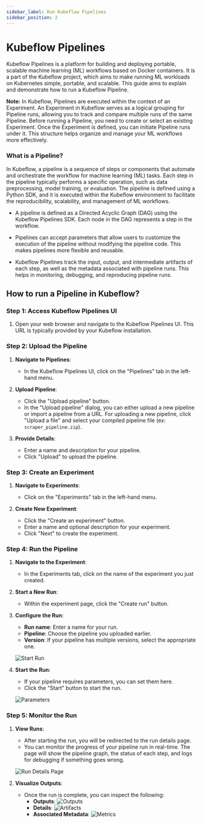 ```yaml
---
sidebar_label: Run Kubeflow Pipelines
sidebar_position: 2
---
```


# Kubeflow Pipelines

Kubeflow Pipelines is a platform for building and deploying portable, scalable machine learning (ML) workflows based on Docker containers. It is a part of the Kubeflow project, which aims to make running ML workloads on Kubernetes simple, portable, and scalable. This guide aims to explain and demonstrate how to run a Kubeflow Pipeline.

**Note:** In Kubeflow, Pipelines are executed within the context of an Experiment. An Experiment in Kubeflow serves as a logical grouping for Pipeline runs, allowing you to track and compare multiple runs of the same Pipeline. Before running a Pipeline, you need to create or select an existing Experiment. Once the Experiment is defined, you can initiate Pipeline runs under it. This structure helps organize and manage your ML workflows more effectively.

### What is a Pipeline?

In Kubeflow, a pipeline is a sequence of steps or components that automate and orchestrate the workflow for machine learning (ML) tasks. Each step in the pipeline typically performs a specific operation, such as data preprocessing, model training, or evaluation. The pipeline is defined using a Python SDK, and it is executed within the Kubeflow environment to facilitate the reproducibility, scalability, and management of ML workflows.

- A pipeline is defined as a Directed Acyclic Graph (DAG) using the Kubeflow Pipelines SDK. Each node in the DAG represents a step in the workflow.

- Pipelines can accept parameters that allow users to customize the execution of the pipeline without modifying the pipeline code. This makes pipelines more flexible and reusable.

- Kubeflow Pipelines track the input, output, and intermediate artifacts of each step, as well as the metadata associated with pipeline runs. This helps in monitoring, debugging, and reproducing pipeline runs.

## How to run a Pipeline in Kubeflow?

### Step 1: Access Kubeflow Pipelines UI
1. Open your web browser and navigate to the Kubeflow Pipelines UI. This URL is typically provided by your Kubeflow installation.

### Step 2: Upload the Pipeline
1. **Navigate to Pipelines**:
   - In the Kubeflow Pipelines UI, click on the "Pipelines" tab in the left-hand menu.

2. **Upload Pipeline**:
   - Click the "Upload pipeline" button.
   - In the "Upload pipeline" dialog, you can either upload a new pipeline or import a pipeline from a URL. For uploading a new pipeline, click "Upload a file" and select your compiled pipeline file (ex: `scraper_pipeline.zip`).

3. **Provide Details**:
   - Enter a name and description for your pipeline.
   - Click "Upload" to upload the pipeline.

### Step 3: Create an Experiment
1. **Navigate to Experiments**:
   - Click on the "Experiments" tab in the left-hand menu.

2. **Create New Experiment**:
   - Click the "Create an experiment" button.
   - Enter a name and optional description for your experiment.
   - Click "Next" to create the experiment.

### Step 4: Run the Pipeline
1. **Navigate to the Experiment**:
   - In the Experiments tab, click on the name of the experiment you just created.

2. **Start a New Run**:
   - Within the experiment page, click the "Create run" button.

3. **Configure the Run**:
   - **Run name**: Enter a name for your run.
   - **Pipeline**: Choose the pipeline you uploaded earlier.
   - **Version**: If your pipeline has multiple versions, select the appropriate one.

   ![Start Run](images/start_run.png)
   


4. **Start the Run**:
   - If your pipeline requires parameters, you can set them here.
   - Click the "Start" button to start the run.

   ![Parameters](images/run%20param.png)

### Step 5: Monitor the Run
1. **View Runs**:
   - After starting the run, you will be redirected to the run details page.
   - You can monitor the progress of your pipeline run in real-time. The page will show the pipeline graph, the status of each step, and logs for debugging if something goes wrong.

   ![Run Details Page](images/run%20details%20page.png)

2. **Visualize Outputs**:
   - Once the run is complete, you can inspect the following:
     - **Outputs**: 
       ![Outputs](images/ipop.png)
     - **Details**: 
       ![Artifacts](images/details.png)
     - **Associated Metadata**: 
       ![Metrics](images/metadata.png)
   